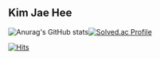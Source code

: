 ## Kim Jae Hee

![Anurag's GitHub stats](https://github-readme-stats.vercel.app/api?username=JaeHee-K&show_icons=true&theme=merko)[![Solved.ac Profile](http://mazassumnida.wtf/api/v2/generate_badge?boj=xcv20123)](https://solved.ac/xcv20123/)

[![Hits](https://hits.seeyoufarm.com/api/count/incr/badge.svg?url=https%3A%2F%2Fgithub.com%2FJaeHee-K&count_bg=%233A6DE5&title_bg=%23555555&icon=&icon_color=%238FC8FF&title=visit&edge_flat=false)](https://hits.seeyoufarm.com)


<!--
**JaeHee-K/JaeHee-K** is a ✨ _special_ ✨ repository because its `README.md` (this file) appears on your GitHub profile.

Here are some ideas to get you started:

- 🔭 I’m currently working on ...
- 🌱 I’m currently learning ...
- 👯 I’m looking to collaborate on ...
- 🤔 I’m looking for help with ...
- 💬 Ask me about ...
- 📫 How to reach me: ...
- 😄 Pronouns: ...
- ⚡ Fun fact: ...
-->
